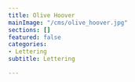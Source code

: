 ```yaml
---
title: Olive Hoover
mainImage: "/cms/olive_hoover.jpg"
sections: []
featured: false
categories:
- Lettering
subtitle: Lettering

---
```


